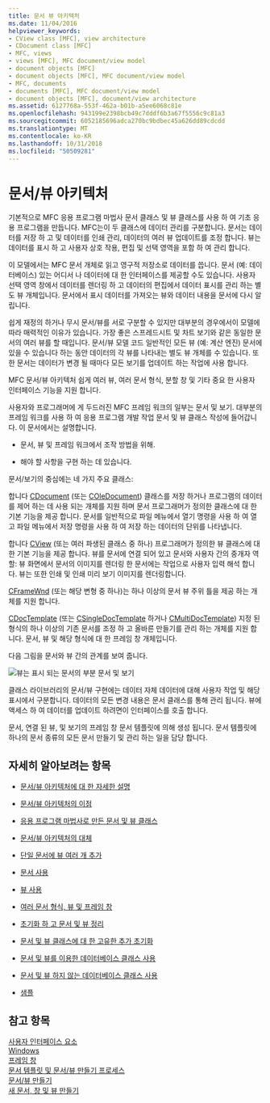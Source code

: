 ```yaml
---
title: 문서 뷰 아키텍처
ms.date: 11/04/2016
helpviewer_keywords:
- CView class [MFC], view architecture
- CDocument class [MFC]
- MFC, views
- views [MFC], MFC document/view model
- document objects [MFC]
- document objects [MFC], MFC document/view model
- MFC, documents
- documents [MFC], MFC document/view model
- document objects [MFC], document/view architecture
ms.assetid: 6127768a-553f-462a-b01b-a5ee6068c81e
ms.openlocfilehash: 943199e2398bcb49c7dddf6b3a67f5556c9c81a3
ms.sourcegitcommit: 6052185696adca270bc9bdbec45a626dd89cdcdd
ms.translationtype: MT
ms.contentlocale: ko-KR
ms.lasthandoff: 10/31/2018
ms.locfileid: "50509281"
---
```

# <a name="documentview-architecture"></a>문서/뷰 아키텍처

기본적으로 MFC 응용 프로그램 마법사 문서 클래스 및 뷰 클래스를 사용 하 여 기초 응용 프로그램을 만듭니다. MFC는이 두 클래스에 데이터 관리를 구분합니다. 문서는 데이터를 저장 하 고 및 데이터를 인쇄 관리, 데이터의 여러 뷰 업데이트를 조정 합니다. 뷰는 데이터를 표시 하 고 사용자 상호 작용, 편집 및 선택 영역을 포함 하 여 관리 합니다.

이 모델에서는 MFC 문서 개체로 읽고 영구적 저장소로 데이터를 씁니다. 문서 (예: 데이터베이스) 있는 어디서 나 데이터에 대 한 인터페이스를 제공할 수도 있습니다. 사용자 선택 영역 창에서 데이터를 렌더링 하 고 데이터의 편집에서 데이터 표시를 관리 하는 별도 뷰 개체입니다. 문서에서 표시 데이터를 가져오는 뷰와 데이터 내용을 문서에 다시 알립니다.

쉽게 재정의 하거나 무시 문서/뷰를 서로 구분할 수 있지만 대부분의 경우에서이 모델에 따라 매력적인 이유가 있습니다. 가장 좋은 스프레드시트 및 차트 보기와 같은 동일한 문서의 여러 뷰를 할 때입니다. 문서/뷰 모델 코드 일반적인 모든 뷰 (예: 계산 엔진) 문서에 있을 수 있습니다 하는 동안 데이터의 각 뷰를 나타내는 별도 뷰 개체를 수 있습니다. 또한 문서는 데이터가 변경 될 때마다 모든 보기를 업데이트 하는 작업에 사용 합니다.

MFC 문서/뷰 아키텍처 쉽게 여러 뷰, 여러 문서 형식, 분할 창 및 기타 중요 한 사용자 인터페이스 기능을 지원 합니다.

사용자와 프로그래머에 게 두드러진 MFC 프레임 워크의 일부는 문서 및 보기. 대부분의 프레임 워크를 사용 하 여 응용 프로그램 개발 작업 문서 및 뷰 클래스 작성에 들어갑니다. 이 문서에서는 설명합니다.

- 문서, 뷰 및 프레임 워크에서 조작 방법을 위해.

- 해야 할 사항을 구현 하는 데 있습니다.

문서/보기의 중심에는 네 가지 주요 클래스:

합니다 [CDocument](../mfc/reference/cdocument-class.md) (또는 [COleDocument](../mfc/reference/coledocument-class.md)) 클래스를 저장 하거나 프로그램의 데이터를 제어 하는 데 사용 되는 개체를 지원 하며 문서 프로그래머가 정의한 클래스에 대 한 기본 기능을 제공 합니다. 문서를 일반적으로 파일 메뉴에서 열기 명령을 사용 하 여 열고 파일 메뉴에서 저장 명령을 사용 하 여 저장 하는 데이터의 단위를 나타냅니다.

합니다 [CView](../mfc/reference/cview-class.md) (또는 여러 파생된 클래스 중 하나) 프로그래머가 정의한 뷰 클래스에 대 한 기본 기능을 제공 합니다. 뷰를 문서에 연결 되어 있고 문서와 사용자 간의 중개자 역할: 뷰 화면에서 문서의 이미지를 렌더링 한 문서에는 작업으로 사용자 입력 해석 합니다. 뷰는 또한 인쇄 및 인쇄 미리 보기 이미지를 렌더링합니다.

[CFrameWnd](../mfc/reference/cframewnd-class.md) (또는 해당 변형 중 하나)는 하나 이상의 문서 뷰 주위 틀을 제공 하는 개체를 지원 합니다.

[CDocTemplate](../mfc/reference/cdoctemplate-class.md) (또는 [CSingleDocTemplate](../mfc/reference/csingledoctemplate-class.md) 하거나 [CMultiDocTemplate](../mfc/reference/cmultidoctemplate-class.md)) 지정 된 형식의 하나 이상의 기존 문서를 조정 하 고 올바른 만들기를 관리 하는 개체를 지원 합니다. 문서, 뷰 및 해당 형식에 대 한 프레임 창 개체입니다.

다음 그림을 문서와 뷰 간의 관계를 보여 줍니다.

![뷰는 표시 되는 문서의 부분](../mfc/media/vc379n1.gif "vc379n1") 문서 및 보기

클래스 라이브러리의 문서/뷰 구현에는 데이터 자체 데이터에 대해 사용자 작업 및 해당 표시에서 구분합니다. 데이터의 모든 변경 내용은 문서 클래스를 통해 관리 됩니다. 뷰에 액세스 하 여 데이터를 업데이트 하려면이 인터페이스를 호출 합니다.

문서, 연결 된 뷰, 및 보기의 프레임 창 문서 템플릿에 의해 생성 됩니다. 문서 템플릿에 하나의 문서 종류의 모든 문서 만들기 및 관리 하는 일을 담당 합니다.

## <a name="what-do-you-want-to-know-more-about"></a>자세히 알아보려는 항목

- [문서/뷰 아키텍처에 대 한 자세한 설명](../mfc/a-portrait-of-the-document-view-architecture.md)

- [문서/뷰 아키텍처의 이점](../mfc/advantages-of-the-document-view-architecture.md)

- [응용 프로그램 마법사로 만든 문서 및 뷰 클래스](../mfc/document-and-view-classes-created-by-the-mfc-application-wizard.md)

- [문서/뷰 아키텍처의 대체](../mfc/alternatives-to-the-document-view-architecture.md)

- [단일 문서에 뷰 여러 개 추가](../mfc/adding-multiple-views-to-a-single-document.md)

- [문서 사용](../mfc/using-documents.md)

- [뷰 사용](../mfc/using-views.md)

- [여러 문서 형식, 뷰 및 프레임 창](../mfc/multiple-document-types-views-and-frame-windows.md)

- [초기화 하 고 문서 및 뷰 정리](../mfc/initializing-and-cleaning-up-documents-and-views.md)

- [문서 및 뷰 클래스에 대 한 고유한 추가 초기화](../mfc/creating-new-documents-windows-and-views.md)

- [문서 및 뷰를 이용한 데이터베이스 클래스 사용](../data/mfc-using-database-classes-with-documents-and-views.md)

- [문서 및 뷰 하지 않는 데이터베이스 클래스 사용](../data/mfc-using-database-classes-without-documents-and-views.md)

- [샘플](../visual-cpp-samples.md)

## <a name="see-also"></a>참고 항목

[사용자 인터페이스 요소](../mfc/user-interface-elements-mfc.md)<br/>
[Windows](../mfc/windows.md)<br/>
[프레임 창](../mfc/frame-windows.md)<br/>
[문서 템플릿 및 문서/뷰 만들기 프로세스](../mfc/document-templates-and-the-document-view-creation-process.md)<br/>
[문서/뷰 만들기](../mfc/document-view-creation.md)<br/>
[새 문서, 창 및 뷰 만들기](../mfc/creating-new-documents-windows-and-views.md)

